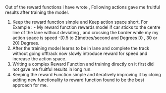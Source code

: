 Out of the reward functions i have wrote , Following actions gave me fruitful results after training the model.

1. Keep the reward function simple and Keep action space short. 
For Example : - My reward function rewards model if car sticks to the centre line of the lane without deviating , and crossing the border while my
my action space is speed -[0.5 to 2]metres/second and Degrees [0 , 30 or 20] Degrees.
2. After the training model learns to be in lane and complete the track without going offtrack now slowly introduce reward for speed and increase the action space.
3. Writing a complex Reward Function and training directly on it first did not gave me fruitful results in long run.
4. Keeping the reward Function simple and iteratively improving it by cloing adding new functionality to reward function found to be the best approach for me.
